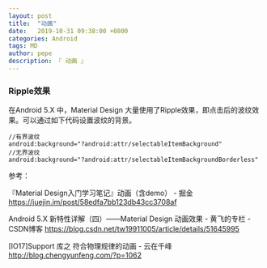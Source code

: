 ```yaml
---
layout: post
title:  "动画"
date:   2019-10-31 09:38:00 +0800
categories: Android
tags: MD
author: pepe
description: 『 动画 』
---
```



### **Ripple效果**

在Android 5.X 中，Material Design 大量使用了Ripple效果，即点击后的波纹效果。可以通过如下代码设置波纹的背景。
```
//有界波纹
android:background="?android:attr/selectableItemBackground"
//无界波纹
android:background="?android:attr/selectableItemBackgroundBorderless"
```

参考：


『Material Design入门学习笔记』动画（含demo） - 掘金
https://juejin.im/post/58edfa7bb123db43cc3708af

Android 5.X 新特性详解（四）——Material Design 动画效果 - 黄飞的专栏 - CSDN博客
https://blog.csdn.net/tw19911005/article/details/51645995

[IO17]Support 库之 符合物理规律的动画 - 云在千峰
http://blog.chengyunfeng.com/?p=1062








































